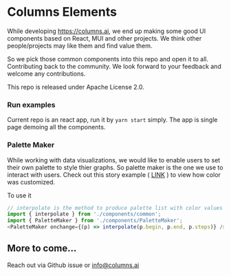# Columns Elements

While developing https://columns.ai, we end up making some good UI components based on React, MUI and other projects. We think other people/projects may like them and find value them. 

So we pick those common components into this repo and open it to all. Contributing back to the community.
We look forward to your feedback and welcome any contributions.

This repo is released under Apache License 2.0.

### Run examples
Current repo is an react app, run it by `yarn start` simply.
The app is single page demoing all the components.

### Palette Maker
While working with data visualizations, we would like to enable users to set their own palette to style thier graphs. So palette maker is the one we use to interact with users. 
Check out this story example ( [LINK](https://columns.ai/story/c862e055-5d99-4239-83f7-efe84149a25e) ) to view how color was customized.

To use it
```javascript
// interpolate is the method to produce palette list with color values
import { interpolate } from './components/common';
import { PaletteMaker } from './components/PaletteMaker';
<PaletteMaker onchange={(p) => interpolate(p.begin, p.end, p.steps)} />
```

## More to come...
Reach out via Github issue or info@columns.ai
